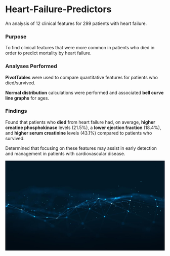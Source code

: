 # Heart-Failure-Predictors

An analysis of 12 clinical features for 299 patients with heart failure. 

### Purpose

To find clinical features that were more common in patients who died in order to predict mortality by heart failure.

### Analyses Performed 

**PivotTables** were used to compare quantitative features for patients who died/survived. 

**Normal distribution** calculations were performed and associated **bell curve line graphs** for ages.

### Findings

Found that patients who **died** from heart failure had, on average, **higher creatine phosphokinase** levels (21.5%), a **lower ejection fraction** (18.4%), and **higher serum creatinine** levels (43.1%) compared to patients who survived.

Determined that focusing on these features may assist in early detection and management in patients with cardiovascular disease.

<img src =
"https://github.com/akrasnogorska/heart-failure-predictors/blob/main/shutterstock_1134885563-1.jpeg?raw=true"/>
